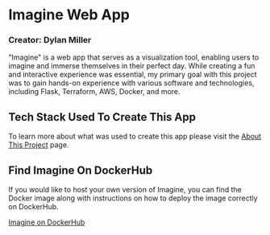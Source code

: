 # Imagine Web App
### Creator: Dylan Miller

"Imagine" is a web app that serves as a visualization tool, enabling users to imagine and immerse themselves in their perfect day. While creating a fun and interactive experience was essential, my primary goal with this project was to gain hands-on experience with various software and technologies, including Flask, Terraform, AWS, Docker, and more.  

## Tech Stack Used To Create This App
To learn more about what was used to create this app please visit the [About This Project](http://34.238.232.58:3000/about) page.

## Find Imagine On DockerHub
If you would like to host your own version of Imagine, you can find the Docker image along with instructions on how to deploy the image correctly on DockerHub.  

[Imagine on DockerHub](https://hub.docker.com/repository/docker/dm1ller/imagine/general)
